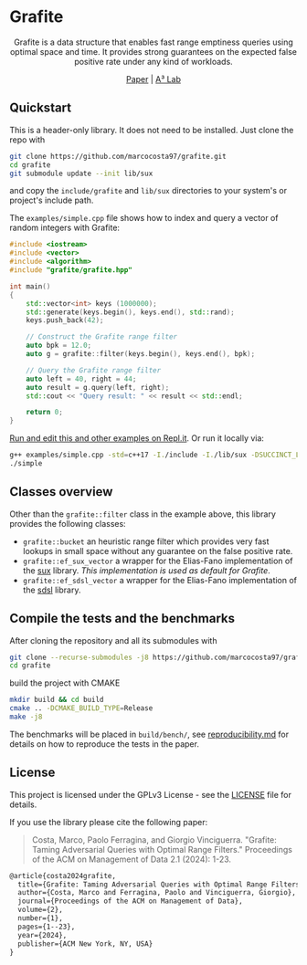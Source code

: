 # Grafite

<p align="center">Grafite is a data structure that enables fast range emptiness
queries using optimal space and time. It provides strong guarantees on the expected false positive rate under any kind
of workloads.</p>

<p align="center">
    <a href="https://dl.acm.org/doi/abs/10.1145/3639258">Paper</a>
    | <a href="http://acube.di.unipi.it">A³ Lab</a>
</p>

## Quickstart

This is a header-only library. It does not need to be installed. Just clone the repo with

```bash
git clone https://github.com/marcocosta97/grafite.git
cd grafite
git submodule update --init lib/sux
```

and copy the `include/grafite` and `lib/sux` directories to your system's or project's include path.

The `examples/simple.cpp` file shows how to index and query a vector of random integers with Grafite:

```cpp
#include <iostream>
#include <vector>
#include <algorithm>
#include "grafite/grafite.hpp"

int main()
{
    std::vector<int> keys (1000000);
    std::generate(keys.begin(), keys.end(), std::rand);
    keys.push_back(42);

    // Construct the Grafite range filter
    auto bpk = 12.0;
    auto g = grafite::filter(keys.begin(), keys.end(), bpk);

    // Query the Grafite range filter
    auto left = 40, right = 44;
    auto result = g.query(left, right);
    std::cout << "Query result: " << result << std::endl;

    return 0;
}
```

[Run and edit this and other examples on Repl.it](https://repl.it/github/marcocosta97/grafite). Or run it locally via:

```bash
g++ examples/simple.cpp -std=c++17 -I./include -I./lib/sux -DSUCCINCT_LIB_SUX -o simple
./simple
```

## Classes overview

Other than the `grafite::filter` class in the example above, this library provides the following classes:

- `grafite::bucket` an heuristic range filter which provides very fast lookups in small space without any guarantee on the false positive rate.
- `grafite::ef_sux_vector` a wrapper for the Elias-Fano implementation of the [sux](https://sux.di.unimi.it) library. _This implementation is used as default for Grafite_.
- `grafite::ef_sdsl_vector` a wrapper for the Elias-Fano implementation of the [sdsl](https://github.com/simongog/sdsl-lite) library.

## Compile the tests and the benchmarks

After cloning the repository and all its submodules with
```bash
git clone --recurse-submodules -j8 https://github.com/marcocosta97/grafite.git
cd grafite
```

build the project with CMAKE
```bash
mkdir build && cd build
cmake .. -DCMAKE_BUILD_TYPE=Release
make -j8
```

The benchmarks will be placed in `build/bench/`, see [reproducibility.md](bench/reproducibility.md) for details on how to reproduce 
the tests in the paper.

## License

This project is licensed under the GPLv3 License - see the [LICENSE](LICENSE) file for details.

If you use the library please cite the following paper:

> Costa, Marco, Paolo Ferragina, and Giorgio Vinciguerra. "Grafite: Taming Adversarial Queries with Optimal Range Filters." Proceedings of the ACM on Management of Data 2.1 (2024): 1-23.

```tex
@article{costa2024grafite,
  title={Grafite: Taming Adversarial Queries with Optimal Range Filters},
  author={Costa, Marco and Ferragina, Paolo and Vinciguerra, Giorgio},
  journal={Proceedings of the ACM on Management of Data},
  volume={2},
  number={1},
  pages={1--23},
  year={2024},
  publisher={ACM New York, NY, USA}
}
```
